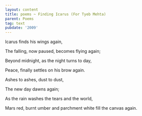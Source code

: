 ```yaml
---
layout: content
title: poems ~ Finding Icarus (For Tyeb Mehta)
parent: Poems
tag: text
pubdate: '2009'
---
```


Icarus finds his wings again,

The falling, now paused, becomes flying again;

Beyond midnight, as the night turns to day,

Peace, finally settles on his brow again.




Ashes to ashes, dust to dust,

The new day dawns again;

As the rain washes the tears and the world,

Mars red, burnt umber and parchment white fill the canvas again.
